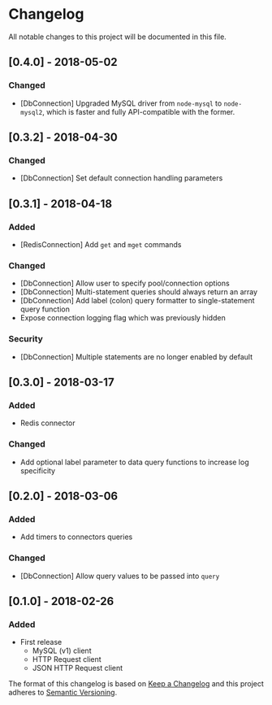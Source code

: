 # Changelog
All notable changes to this project will be documented in this file.

## [0.4.0] - 2018-05-02
### Changed
- [DbConnection] Upgraded MySQL driver from `node-mysql` to `node-mysql2`, which is faster and fully API-compatible with the former.

## [0.3.2] - 2018-04-30
### Changed
- [DbConnection] Set default connection handling parameters

## [0.3.1] - 2018-04-18
### Added
- [RedisConnection] Add `get` and `mget` commands

### Changed
- [DbConnection] Allow user to specify pool/connection options
- [DbConnection] Multi-statement queries should always return an array
- [DbConnection] Add label (colon) query formatter to single-statement query function
- Expose connection logging flag which was previously hidden

### Security
- [DbConnection] Multiple statements are no longer enabled by default

## [0.3.0] - 2018-03-17
### Added
- Redis connector

### Changed
- Add optional label parameter to data query functions to increase log specificity

## [0.2.0] - 2018-03-06
### Added
- Add timers to connectors queries

### Changed
- [DbConnection] Allow query values to be passed into `query`

## [0.1.0] - 2018-02-26
### Added
- First release
    - MySQL (v1) client
    - HTTP Request client
    - JSON HTTP Request client

The format of this changelog is based on [Keep a Changelog](http://keepachangelog.com/en/1.0.0/)
and this project adheres to [Semantic Versioning](http://semver.org/spec/v2.0.0.html).

